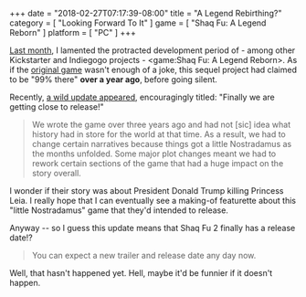 +++
date = "2018-02-27T07:17:39-08:00"
title = "A Legend Rebirthing?"
category = [ "Looking Forward To It" ]
game = [ "Shaq Fu: A Legend Reborn" ]
platform = [ "PC" ]
+++

[Last month]($SiteBaseURL$2018/01/21/early-access-late-release/), I lamented the protracted development period of - among other Kickstarter and Indiegogo projects - <game:Shaq Fu: A Legend Reborn>.  As if the [original game](game:Shaq-Fu) wasn't enough of a joke, this sequel project had claimed to be "99% there" <b>over a year ago</b>, before going silent.

Recently, <a href="https://www.indiegogo.com/projects/shaq-fu-a-legend-reborn#/updates/all">a wild update appeared</a>, encouragingly titled: "Finally we are getting close to release!"

<blockquote>We wrote the game over three years ago and had not [sic] idea what history had in store for the world at that time. As a result, we had to change certain narratives because things got a little Nostradamus as the months unfolded. Some major plot changes meant we had to rework certain sections of the game that had a huge impact on the story overall.</blockquote>

I wonder if their story was about President Donald Trump killing Princess Leia.  I really hope that I can eventually see a making-of featurette about this "little Nostradamus" game that they'd intended to release.

Anyway -- so I guess this update means that Shaq Fu 2 finally has a release date!?

<blockquote>You can expect a new trailer and release date any day now.</blockquote>

Well, that hasn't happened yet.  Hell, maybe it'd be funnier if it doesn't happen.
